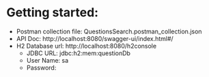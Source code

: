 # Getting started:

* Postman collection file: QuestionsSearch.postman_collection.json <br />
* API Doc: http://localhost:8080/swagger-ui/index.html#/ <br />
* H2 Database url: http://localhost:8080/h2console
  * JDBC URL: jdbc:h2:mem:questionDb
  * User Name: sa
  * Password: 
